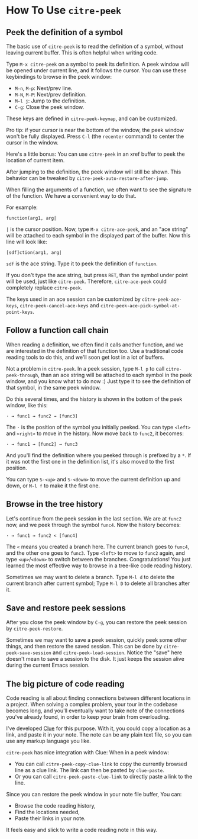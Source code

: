 # How To Use `citre-peek`

## Peek the definition of a symbol

The basic use of `citre-peek` is to read the definition of a symbol, without
leaving current buffer. This is often helpful when writing code.

Type `M-x citre-peek` on a symbol to peek its definition. A peek window will be
opened under current line, and it follows the cursor. You can use these
keybindings to browse in the peek window:

- `M-n`, `M-p`: Next/prev line.
- `M-N`, `M-P`: Next/prev definition.
- `M-l j`: Jump to the definition.
- `C-g`: Close the peek window.

These keys are defined in `citre-peek-keymap`, and can be customized.

Pro tip: if your cursor is near the bottom of the window, the peek window won't
be fully displayed. Press `C-l` (the `recenter` command) to center the cursor
in the window.

Here's a little bonus: You can use `citre-peek` in an xref buffer to peek the
location of current item.

After jumping to the definition, the peek window will still be shown. This
behavior can be tweaked by `citre-peek-auto-restore-after-jump`.

When filling the arguments of a function, we often want to see the signature of
the function. We have a convenient way to do that.

For example:

```
function(arg1, arg|
```

`|` is the cursor position. Now, type `M-x citre-ace-peek`, and an "ace string"
will be attached to each symbol in the displayed part of the buffer. Now this
line will look like:

```
[sdf]ction(arg1, arg|
```

`sdf` is the ace string. Type it to peek the definition of `function`.

If you don't type the ace string, but press `RET`, than the symbol under point
will be used, just like `citre-peek`. Therefore, `citre-ace-peek` could
completely replace `citre-peek`.

The keys used in an ace session can be customized by `citre-peek-ace-keys`,
`citre-peek-cancel-ace-keys` and `citre-peek-ace-pick-symbol-at-point-keys`.

## Follow a function call chain

When reading a definition, we often find it calls another function, and we are
interested in the definition of that function too. Use a traditional code
reading tools to do this, and we'll soon get lost in a lot of buffers.

Not a problem in `citre-peek`. In a peek session, type `M-l p` to call
`citre-peek-through`, than an ace string will be attached to each symbol in the
peek window, and you know what to do now :) Just type it to see the definition
of that symbol, in the same peek window.

Do this several times, and the history is shown in the bottom of the peek
window, like this:

```
· → func1 → func2 → [func3]
```

The `·` is the position of the symbol you initially peeked. You can type
`<left>` and `<right>` to move in the history. Now move back to `func2`, it
becomes:

```
· → func1 → [func2] → func3
```

And you'll find the definition where you peeked through is prefixed by a `*`.
If it was not the first one in the definition list, it's also moved to the
first position.

You can type `S-<up>` and `S-<down>` to move the current definition up and
down, or `M-l f` to make it the first one.

## Browse in the tree history

Let's continue from the peek session in the last section. We are at `func2`
now, and we peek through the symbol `func4`. Now the history becomes:

```
· → func1 → func2 < [func4]
```

The `<` means you created a branch here. The current branch goes to `func4`,
and the other one goes to `func3`. Type `<left>` to move to `func2` again, and
type `<up>`/`<down>` to switch between the branches. Congratulations! You just
learned the most effective way to browse in a tree-like code reading history.

Sometimes we may want to delete a branch. Type `M-l d` to delete the current
branch after current symbol; Type `M-l D` to delete all branches after it.

## Save and restore peek sessions

After you close the peek window by `C-g`, you can restore the peek session by
`citre-peek-restore`.

Sometimes we may want to save a peek session, quickly peek some other things,
and then restore the saved session. This can be done by
`citre-peek-save-session` and `citre-peek-load-session`. Notice the "save" here
doesn't mean to save a session to the disk. It just keeps the session alive
during the current Emacs session.

## The big picture of code reading

Code reading is all about finding connections between different locations in a
project. When solving a complex problem, your tour in the codebase becomes
long, and you'll eventually want to take note of the connections you've already
found, in order to keep your brain from overloading.

I've developed [Clue](https://github.com/AmaiKinono/clue) for this purpose.
With it, you could copy a location as a link, and paste it in your note. The
note can be any plain text file, so you can use any markup language you like.

`citre-peek` has nice integration with Clue: When in a peek window:

- You can call `citre-peek-copy-clue-link` to copy the currently browsed line
  as a clue link. The link can then be pasted by `clue-paste`.
- Or you can call `citre-peek-paste-clue-link` to directly paste a link to the
  line.

Since you can restore the peek window in your note file buffer, You can:

- Browse the code reading history,
- Find the locations needed,
- Paste their links in your note.

It feels easy and slick to write a code reading note in this way.
